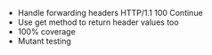 - Handle forwarding headers HTTP/1.1 100 Continue
- Use get method to return header values too
- 100% coverage
- Mutant testing

